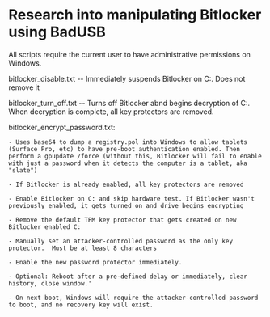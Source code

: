 # Research into manipulating Bitlocker using BadUSB

All scripts require the current user to have administrative permissions on Windows.

bitlocker_disable.txt -- Immediately suspends Bitlocker on C:. Does not remove it

bitlocker_turn_off.txt -- Turns off Bitlocker abnd begins decryption of C:. When decryption is complete, all key protectors are removed.

bitlocker_encrypt_password.txt:

    - Uses base64 to dump a registry.pol into Windows to allow tablets (Surface Pro, etc) to have pre-boot authentication enabled. Then perform a gpupdate /force (without this, Bitlocker will fail to enable with just a password when it detects the computer is a tablet, aka "slate")

    - If Bitlocker is already enabled, all key protectors are removed

    - Enable Bitlocker on C: and skip hardware test. If Bitlocker wasn't previously enabled, it gets turned on and drive begins encrypting

    - Remove the default TPM key protector that gets created on new Bitlocker enabled C:

    - Manually set an attacker-controlled password as the only key protector.  Must be at least 8 characters

    - Enable the new password protector immediately.

    - Optional: Reboot after a pre-defined delay or immediately, clear history, close window.'

    - On next boot, Windows will require the attacker-controlled password to boot, and no recovery key will exist.
